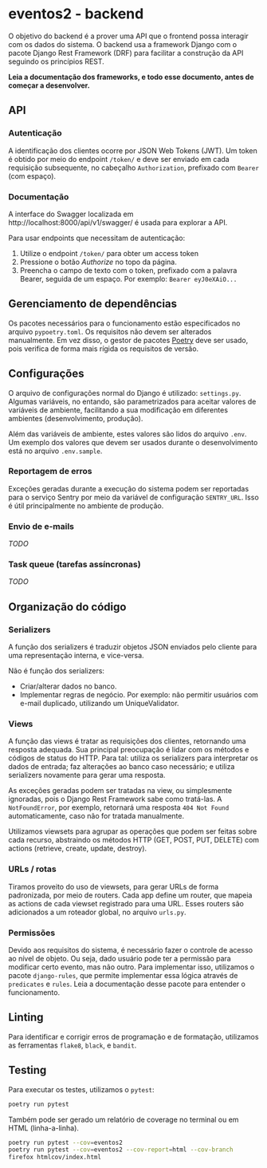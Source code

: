 # eventos2 - backend

O objetivo do backend é a prover uma API que o frontend possa interagir com os dados do sistema. O backend usa a framework Django com o pacote Django Rest Framework (DRF) para facilitar a construção da API seguindo os princípios REST.

**Leia a documentação dos frameworks, e todo esse documento, antes de começar a desenvolver.**

## API

### Autenticação

A identificação dos clientes ocorre por JSON Web Tokens (JWT). Um token é obtido por meio do endpoint `/token/` e deve ser enviado em cada requisição subsequente, no cabeçalho `Authorization`, prefixado com `Bearer ` (com espaço).

### Documentação

A interface do Swagger localizada em http://localhost:8000/api/v1/swagger/ é usada para explorar a API.

Para usar endpoints que necessitam de autenticação:

1. Utilize o endpoint `/token/` para obter um access token
2. Pressione o botão _Authorize_ no topo da página.
3. Preencha o campo de texto com o token, prefixado com a palavra Bearer, seguida de um espaço. Por exemplo: `Bearer eyJ0eXAiO...`

## Gerenciamento de dependências

Os pacotes necessários para o funcionamento estão especificados no arquivo `pypoetry.toml`. Os requisitos não devem ser alterados manualmente. Em vez disso, o gestor de pacotes [Poetry](https://poetry.eustace.io/docs/) deve ser usado, pois verifica de forma mais rígida os requisitos de versão.

## Configurações

O arquivo de configurações normal do Django é utilizado: `settings.py`. Algumas variáveis, no entando, são parametrizados para aceitar valores de variáveis de ambiente, facilitando a sua modificação em diferentes ambientes (desenvolvimento, produção).

Além das variáveis de ambiente, estes valores são lidos do arquivo `.env`. Um exemplo dos valores que devem ser usados durante o desenvolvimento está no arquivo `.env.sample`.

### Reportagem de erros

Exceções geradas durante a execução do sistema podem ser reportadas para o serviço Sentry por meio da variável de configuração `SENTRY_URL`. Isso é útil principalmente no ambiente de produção.

### Envio de e-mails

_TODO_

### Task queue (tarefas assíncronas)

_TODO_

## Organização do código

### Serializers

A função dos serializers é traduzir objetos JSON enviados pelo cliente para uma representação interna, e vice-versa.

Não é função dos serializers:

* Criar/alterar dados no banco.
* Implementar regras de negócio. Por exemplo: não permitir usuários com e-mail duplicado, utilizando um UniqueValidator.

### Views

A função das views é tratar as requisições dos clientes, retornando uma resposta adequada. Sua principal preocupação é lidar com os métodos e códigos de status do HTTP. Para tal: utiliza os serializers para interpretar os dados de entrada; faz alterações ao banco caso necessário; e utiliza serializers novamente para gerar uma resposta.

As exceções geradas podem ser tratadas na view, ou simplesmente ignoradas, pois o Django Rest Framework sabe como tratá-las. A `NotFoundError`, por exemplo, retornará uma resposta `404 Not Found` automaticamente, caso não for tratada manualmente.

Utilizamos viewsets para agrupar as operações que podem ser feitas sobre cada recurso, abstraindo os métodos HTTP (GET, POST, PUT, DELETE) com actions (retrieve, create, update, destroy).

### URLs / rotas

Tiramos proveito do uso de viewsets, para gerar URLs de forma padronizada, por meio de routers. Cada app define um router, que mapeia as actions de cada viewset registrado para uma URL. Esses routers são adicionados a um roteador global, no arquivo `urls.py`.

### Permissões

Devido aos requisitos do sistema, é necessário fazer o controle de acesso ao nível de objeto. Ou seja, dado usuário pode ter a permissão para modificar certo evento, mas não outro. Para implementar isso, utilizamos o pacote `django-rules`, que permite implementar essa lógica através de `predicates` e `rules`. Leia a documentação desse pacote para entender o funcionamento. 

## Linting

Para identificar e corrigir erros de programação e de formatação, utilizamos as ferramentas `flake8`, `black`, e `bandit`.

## Testing

Para executar os testes, utilizamos o `pytest`:

```sh
poetry run pytest
```

Também pode ser gerado um relatório de coverage no terminal ou em HTML (linha-a-linha).

```sh
poetry run pytest --cov=eventos2
poetry run pytest --cov=eventos2 --cov-report=html --cov-branch
firefox htmlcov/index.html
```
